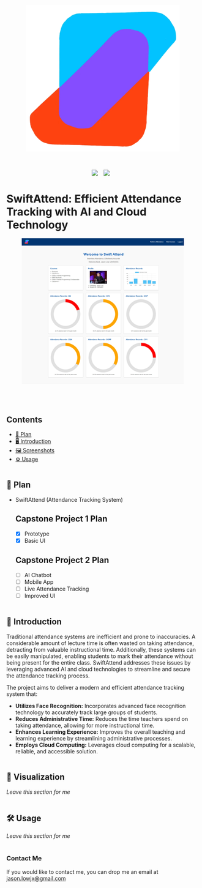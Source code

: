 <p align="center">
    <img src="imgs/logo.png" width="400"/>
<p>
<br>

<div align="center">
  <a href="https://github.com/jasonlow2307"><img src="https://img.shields.io/static/v1?label=Github%20Pagemessage=Github&color=blue&logo=github-pages"></a> &ensp;
  <a href="https://swiftattend.github.io/"><img src="https://img.shields.io/static/v1?label=LinkedIn&message=Page&color=green"></a> &ensp;
</div>

# SwiftAttend: Efficient Attendance Tracking with AI and Cloud Technology
<figure>
  <img src="imgs/dashboard.png">
</figure>
<br><br>

## Contents
- [🧾 Plan](#Plan)
- [🖥️ Introduction](#Introduction)
- [🖼️ Screenshots](#Screenshots)
- [⚙️ Usage](#Usage)
<br><br>

## <a name="Plan"></a>🧾 Plan

- SwiftAttend (Attendance Tracking System)
  ## Capstone Project 1 Plan
  - [x] Prototype 
  - [x] Basic UI
  ## Capstone Project 2 Plan
  - [ ] AI Chatbot
  - [ ] Mobile App
  - [ ] Live Attendance Tracking
  - [ ] Improved UI
<br><br>

## <a name="Introduction"></a>📖 Introduction

Traditional attendance systems are inefficient and prone to inaccuracies. A considerable amount of lecture time is often wasted on taking attendance, detracting from valuable instructional time. Additionally, these systems can be easily manipulated, enabling students to mark their attendance without being present for the entire class. SwiftAttend addresses these issues by leveraging advanced AI and cloud technologies to streamline and secure the attendance tracking process.

The project aims to deliver a modern and efficient attendance tracking system that:
- **Utilizes Face Recognition:** Incorporates advanced face recognition technology to accurately track large groups of students.
- **Reduces Administrative Time:** Reduces the time teachers spend on taking attendance, allowing for more instructional time.
- **Enhances Learning Experience:** Improves the overall teaching and learning experience by streamlining administrative processes.
- **Employs Cloud Computing:** Leverages cloud computing for a scalable, reliable, and accessible solution.
<br><br>

## <a name="Visualization"></a>🎥 Visualization

*Leave this section for me*
<br><br>

## <a name="Usage"></a>🛠️ Usage

*Leave this section for me*
<br><br>

### Contact Me
If you would like to contact me, you can drop me an email at jason.lowjx@gmail.com

